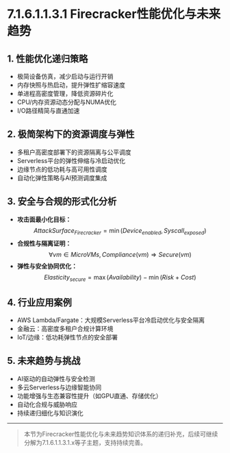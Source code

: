 # 7.1.6.1.1.3.1 Firecracker性能优化与未来趋势

## 1. 性能优化递归策略

- 极简设备仿真，减少启动与运行开销
- 内存快照与热启动，提升弹性扩缩容速度
- 单进程高密度管理，降低资源碎片化
- CPU/内存资源动态分配与NUMA优化
- I/O路径精简与直通加速

## 2. 极简架构下的资源调度与弹性

- 多租户高密度部署下的资源隔离与公平调度
- Serverless平台的弹性伸缩与冷启动优化
- 边缘节点的低功耗与高可用性调度
- 自动化弹性策略与AI预测调度集成

## 3. 安全与合规的形式化分析

- **攻击面最小化目标：**
$$AttackSurface_{Firecracker} = \min (Device_{enabled}, Syscall_{exposed})$$
- **合规性与隔离证明：**
$$\forall vm \in MicroVMs, Compliance(vm) \Rightarrow Secure(vm)$$
- **弹性与安全协同优化：**
$$Elasticity_{secure} = \max (Availability) - \min (Risk + Cost)$$

## 4. 行业应用案例

- AWS Lambda/Fargate：大规模Serverless平台冷启动优化与安全隔离
- 金融云：高密度多租户合规计算环境
- IoT/边缘：低功耗弹性节点的安全部署

## 5. 未来趋势与挑战

- AI驱动的自动弹性与安全检测
- 多云Serverless与边缘智能协同
- 功能增强与生态兼容性提升（如GPU直通、存储优化）
- 自动化合规与威胁响应
- 持续递归细化与知识演化

---
> 本节为Firecracker性能优化与未来趋势知识体系的递归补充，后续可继续分解为7.1.6.1.1.3.1.x等子主题，支持持续完善。
